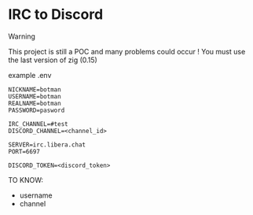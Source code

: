 # IRC to Discord

> [!WARNING]  
> This project is still a POC and many problems could occur ! 
> You must use the last version of zig (0.15)


example .env
```env
NICKNAME=botman
USERNAME=botman
REALNAME=botman
PASSWORD=pasword

IRC_CHANNEL=#test
DISCORD_CHANNEL=<channel_id>

SERVER=irc.libera.chat
PORT=6697

DISCORD_TOKEN=<discord_token>
```

TO KNOW:
- username
- channel
